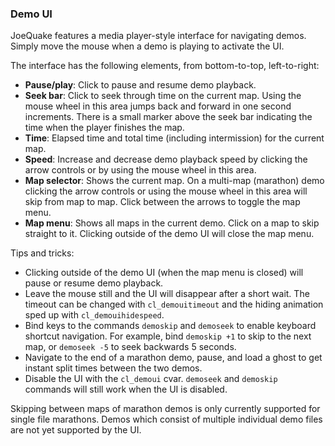 ### Demo UI

JoeQuake features a media player-style interface for navigating demos.  Simply
move the mouse when a demo is playing to activate the UI.

The interface has the following elements, from bottom-to-top, left-to-right:

- **Pause/play**: Click to pause and resume demo playback.
- **Seek bar**: Click to seek through time on the current map.  Using the
  mouse wheel in this area jumps back and forward in one second increments.
  There is a small marker above the seek bar indicating the time when the player
  finishes the map.
- **Time**: Elapsed time and total time (including intermission) for the current
  map.
- **Speed**: Increase and decrease demo playback speed by clicking the arrow
  controls or by using the mouse wheel in this area.
- **Map selector**: Shows the current map.  On a multi-map (marathon) demo
  clicking the arrow controls or using the mouse wheel in this area will skip
  from map to map. Click between the arrows to toggle the map menu.
- **Map menu**: Shows all maps in the current demo.  Click on a map to skip
  straight to it.  Clicking outside of the demo UI will close the map menu.

Tips and tricks:

- Clicking outside of the demo UI (when the map menu is closed) will pause or
  resume demo playback.
- Leave the mouse still and the UI will disappear after a short wait.  The
  timeout can be changed with `cl_demouitimeout` and the hiding animation sped
  up with `cl_demouihidespeed`.
- Bind keys to the commands `demoskip` and `demoseek` to enable keyboard
  shortcut navigation.  For example, bind `demoskip +1` to skip to the next map,
  or `demoseek -5` to seek backwards 5 seconds.
- Navigate to the end of a marathon demo, pause, and load a ghost to get instant
  split times between the two demos.
- Disable the UI with the `cl_demoui` cvar.  `demoseek` and `demoskip` commands
  will still work when the UI is disabled.

Skipping between maps of marathon demos is only currently supported for single
file marathons.  Demos which consist of multiple individual demo files are not
yet supported by the UI.
